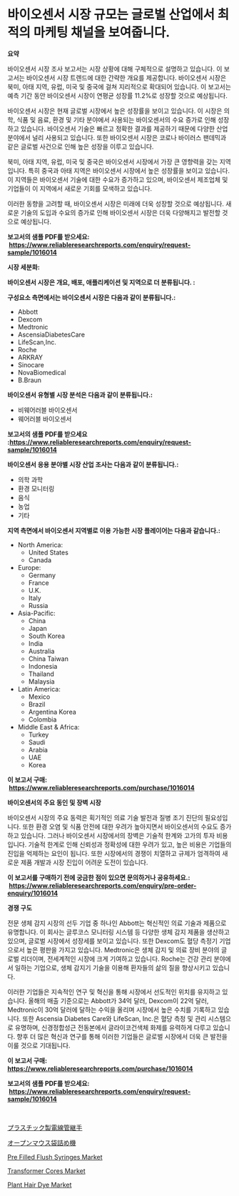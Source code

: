 <p><h1>바이오센서 시장 규모는 글로벌 산업에서 최적의 마케팅 채널을 보여줍니다.</h1></p><p><strong>요약</strong></p>
<p><p>바이오센서 시장 조사 보고서는 시장 상황에 대해 구체적으로 설명하고 있습니다. 이 보고서는 바이오센서 시장 트렌드에 대한 간략한 개요를 제공합니다. 바이오센서 시장은 북미, 아태 지역, 유럽, 미국 및 중국에 걸쳐 지리적으로 확대되어 있습니다. 이 보고서는 예측 기간 동안 바이오센서 시장이 연평균 성장률 11.2%로 성장할 것으로 예상됩니다.</p><p>바이오센서 시장은 현재 글로벌 시장에서 높은 성장률을 보이고 있습니다. 이 시장은 의학, 식품 및 음료, 환경 및 기타 분야에서 사용되는 바이오센서의 수요 증가로 인해 성장하고 있습니다. 바이오센서 기술은 빠르고 정확한 결과를 제공하기 때문에 다양한 산업 분야에서 널리 사용되고 있습니다. 또한 바이오센서 시장은 코로나 바이러스 팬데믹과 같은 글로벌 사건으로 인해 높은 성장을 이루고 있습니다.</p><p>북미, 아태 지역, 유럽, 미국 및 중국은 바이오센서 시장에서 가장 큰 영향력을 갖는 지역입니다. 특히 중국과 아태 지역은 바이오센서 시장에서 높은 성장률을 보이고 있습니다. 이 지역들은 바이오센서 기술에 대한 수요가 증가하고 있으며, 바이오센서 제조업체 및 기업들이 이 지역에서 새로운 기회를 모색하고 있습니다.</p><p>이러한 동향을 고려할 때, 바이오센서 시장은 미래에 더욱 성장할 것으로 예상됩니다. 새로운 기술의 도입과 수요의 증가로 인해 바이오센서 시장은 더욱 다양해지고 발전할 것으로 예상됩니다.</p></p>
<p><strong>보고서의 샘플 PDF를 받으세요: &nbsp;<a href="https://www.reliableresearchreports.com/enquiry/request-sample/1016014">https://www.reliableresearchreports.com/enquiry/request-sample/1016014</a></strong></p>
<p><strong>시장 세분화:</strong></p>
<p><strong> 바이오센서 시장은 개요, 배포, 애플리케이션 및 지역으로 더 분류됩니다. :</strong></p>
<p><strong>구성요소 측면에서는 바이오센서 시장은 다음과 같이 분류됩니다.:</strong></p>
<p><ul><li>Abbott</li><li>Dexcom</li><li>Medtronic</li><li>AscensiaDiabetesCare</li><li>LifeScan,Inc.</li><li>Roche</li><li>ARKRAY</li><li>Sinocare</li><li>NovaBiomedical</li><li>B.Braun</li></ul></p>
<p><strong> 바이오센서 유형별 시장 분석은 다음과 같이 분류됩니다.:</strong></p>
<p><ul><li>비웨어러블 바이오센서</li><li>웨어러블 바이오센서</li></ul></p>
<p><strong>보고서의 샘플 PDF를 받으세요 :<a href="https://www.reliableresearchreports.com/enquiry/request-sample/1016014">https://www.reliableresearchreports.com/enquiry/request-sample/1016014</a></strong></p>
<p><strong> 바이오센서 응용 분야별 시장 산업 조사는 다음과 같이 분류됩니다.:</strong></p>
<p><ul><li>의학 과학</li><li>환경 모니터링</li><li>음식</li><li>농업</li><li>기타</li></ul></p>
<p><strong>지역 측면에서 바이오센서 지역별로 이용 가능한 시장 플레이어는 다음과 같습니다.:</strong></p>
<p><ul>
    <li>
        North America:
        <ul>
            <li>United States</li>
            <li>Canada</li>
        </ul>
    </li>
    <li>
        Europe:
        <ul>
            <li>Germany</li>
            <li>France</li>
            <li>U.K.</li>
            <li>Italy</li>
            <li>Russia</li>
        </ul>
    </li>
    <li>
        Asia-Pacific:
        <ul>
            <li>China</li>
            <li>Japan</li>
            <li>South Korea</li>
            <li>India</li>
            <li>Australia</li>
            <li>China Taiwan</li>
            <li>Indonesia</li>
            <li>Thailand</li>
            <li>Malaysia</li>
        </ul>
    </li>
    <li>
        Latin America:
        <ul>
            <li>Mexico</li>
            <li>Brazil</li>
            <li>Argentina Korea</li>
            <li>Colombia</li>
        </ul>
    </li>
    <li>
        Middle East & Africa:
        <ul>
            <li>Turkey</li>
            <li>Saudi</li>
            <li>Arabia</li>
            <li>UAE</li>
            <li>Korea</li>
        </ul>
    </li>
    </ul></p>
<p><strong>이 보고서 구매: &nbsp;<a href="https://www.reliableresearchreports.com/purchase/1016014">https://www.reliableresearchreports.com/purchase/1016014</a></strong></p>
<p><strong>바이오센서의 주요 동인 및 장벽 시장</strong></p>
<p><p>바이오센서 시장의 주요 동력은 획기적인 의료 기술 발전과 질병 조기 진단의 필요성입니다. 또한 환경 오염 및 식품 안전에 대한 우려가 높아지면서 바이오센서의 수요도 증가하고 있습니다. 그러나 바이오센서 시장에서의 장벽은 기술적 한계와 고가의 투자 비용입니다. 기술적 한계로 인해 신뢰성과 정확성에 대한 우려가 있고, 높은 비용은 기업들의 진입을 억제하는 요인이 됩니다. 또한 시장에서의 경쟁이 치열하고 규제가 엄격하여 새로운 제품 개발과 시장 진입이 어려운 도전이 있습니다.</p></p>
<p><strong>이 보고서를 구매하기 전에 궁금한 점이 있으면 문의하거나 공유하세요.: &nbsp;<a href="https://www.reliableresearchreports.com/enquiry/pre-order-enquiry/1016014">https://www.reliableresearchreports.com/enquiry/pre-order-enquiry/1016014</a></strong></p>
<p><strong>경쟁 구도</strong></p>
<p><p>전문 생체 감지 시장의 선두 기업 중 하나인 Abbott는 혁신적인 의료 기술과 제품으로 유명합니다. 이 회사는 글루코스 모니터링 시스템 등 다양한 생체 감지 제품을 생산하고 있으며, 글로벌 시장에서 성장세를 보이고 있습니다. 또한 Dexcom도 혈당 측정기 기업으로서 높은 평판을 가지고 있습니다. Medtronic은 생체 감지 및 의료 장비 분야의 글로벌 리더이며, 전세계적인 시장에 크게 기여하고 있습니다. Roche는 건강 관리 분야에서 일하는 기업으로, 생체 감지기 기술을 이용해 환자들의 삶의 질을 향상시키고 있습니다. </p><p>이러한 기업들은 지속적인 연구 및 혁신을 통해 시장에서 선도적인 위치를 유지하고 있습니다. 올해의 매출 기준으로는 Abbott가 34억 달러, Dexcom이 22억 달러, Medtronic이 30억 달러에 달하는 수익을 올리며 시장에서 높은 수치를 기록하고 있습니다. 또한 Ascensia Diabetes Care와 LifeScan, Inc.은 혈당 측정 및 관리 시스템으로 유명하며, 신경정합성근 전동본에서 글라이코건색체 화제를 유력하게 다루고 있습니다. 향후 더 많은 혁신과 연구를 통해 이러한 기업들은 글로벌 시장에서 더욱 큰 발전을 이룰 것으로 기대됩니다.</p></p>
<p><strong>이 보고서 구매: &nbsp; <a href="https://www.reliableresearchreports.com/purchase/1016014">https://www.reliableresearchreports.com/purchase/1016014</a></strong></p>
<p><strong>보고서의 샘플 PDF를 받으세요: &nbsp;<a href="https://www.reliableresearchreports.com/enquiry/request-sample/1016014">https://www.reliableresearchreports.com/enquiry/request-sample/1016014</a></strong><strong></strong></p>
<p>&nbsp;</p>
<p><p><a href="https://medium.com/@deonboer2023/%E3%83%97%E3%83%A9%E3%82%B9%E3%83%81%E3%83%83%E3%82%AF%E7%AE%A1%E7%B6%99%E6%89%8B%E3%81%AE%E5%B8%82%E5%A0%B4%E5%8B%95%E5%90%91%E3%81%A8%E5%B8%82%E5%A0%B4%E5%88%86%E6%9E%90%E3%81%AF-2024%E5%B9%B4%E3%81%8B%E3%82%892031%E5%B9%B4%E3%81%BE%E3%81%A7%E3%81%AE%E6%9C%9F%E9%96%93%E3%81%AB%E4%BA%88%E6%B8%AC%E3%81%95%E3%82%8C%E3%81%A6%E3%81%84%E3%81%BE%E3%81%99-f345bb853741">プラスチック製電線管継手</a></p><p><a href="https://medium.com/@alonzomoenrt8956/%E5%8F%A3%E9%96%8B%E3%81%8D%E8%A2%8B%E8%A9%B0%E3%82%81%E6%A9%9F%E5%B8%82%E5%A0%B4%E3%81%AE%E5%88%86%E6%9E%90-%E3%82%B0%E3%83%AD%E3%83%BC%E3%83%90%E3%83%AB%E7%94%A3%E6%A5%AD%E3%81%AE%E8%A6%8B%E9%80%9A%E3%81%97%E3%81%A8%E4%BA%88%E6%B8%AC-2024%E5%B9%B4%E3%81%8B%E3%82%892031%E5%B9%B4%E3%81%BE%E3%81%A7-906d58b20602">オープンマウス袋詰め機</a></p><p><a href="https://issuu.com/reportprime-2/docs/pre-filled-flush-syringes-market-si_63e6f2a091012f">Pre Filled Flush Syringes Market</a></p><p><a href="https://view.publitas.com/reportprime-1/transformer-cores-market-dynamics-2024-2031-also-about-its-market-trends-projections-and-opportunities/">Transformer Cores Market</a></p><p><a href="https://github.com/juancolorado15/Market-Research-Report-List-1/blob/main/plant-hair-dye-market.md">Plant Hair Dye Market</a></p></p>